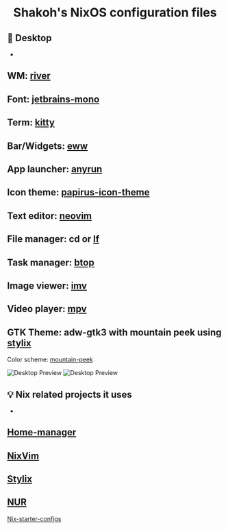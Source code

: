 <h1 align="center">Shakoh's NixOS configuration files</h1>

## 🗿 Desktop
-
WM: [river](https://github.com/riverwm/river)
-
Font: [jetbrains-mono](https://github.com/JetBrains/JetBrainsMono)
-
Term: [kitty](https://github.com/kovidgoyal/kitty)
-
Bar/Widgets: [eww](https://github.com/elkowar/eww)
-
App launcher: [anyrun](https://github.com/Kirottu/anyrun)
-
Icon theme: [papirus-icon-theme](https://github.com/PapirusDevelopmentTeam/papirus-icon-theme)
-
Text editor: [neovim](https://github.com/neovim/neovim)
-
File manager: cd or [lf](https://github.com/gokcehan/lf)
-
Task manager: [btop](https://github.com/aristocratos/btop)
-
Image viewer: [imv](https://sr.ht/~exec64/imv)
-
Video player: [mpv](https://github.com/mpv-player/mpv)
-
GTK Theme: adw-gtk3 with mountain peek using [stylix](https://github.com/danth/stylix)
-
Color scheme: [mountain-peek](https://github.com/nautilor/mountain-peek)

<img src="https://media.discordapp.net/attachments/694668776297201757/1162530332940189807/image.png?ex=653c45be&is=6529d0be&hm=6195572b5d014e0ed133e2a10e736153a6845a77efdf18832cc0c7bcf23156ca&=&width=855&height=481" alt="Desktop Preview">

<img src="https://media.discordapp.net/attachments/694668776297201757/1162530332940189807/image.png?ex=653c45be&is=6529d0be&hm=6195572b5d014e0ed133e2a10e736153a6845a77efdf18832cc0c7bcf23156ca&=&width=855&height=481" alt="Desktop Preview">

## 💡 Nix related projects it uses
-
[Home-manager](https://github.com/nix-community/home-manager)
-
[NixVim](https://github.com/nix-community/nixvim)
-
[Stylix](https://github.com/danth/stylix)
-
[NUR](https://github.com/nix-community/NUR)
-
[Nix-starter-configs](https://github.com/Misterio77/nix-starter-configs)
